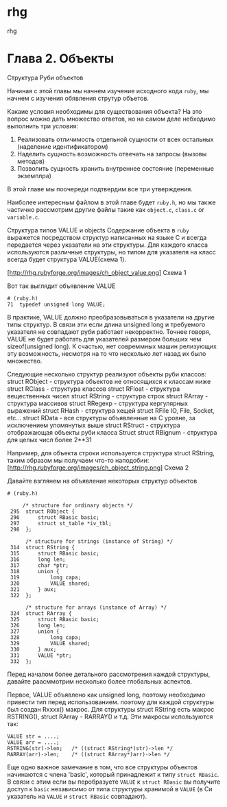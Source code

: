 rhg
===

rhg


Глава 2. Объекты
===

Структура Руби объектов

Начиная с этой главы мы начнем изучение исходного кода `ruby`, мы начнем с изучения обявления струтур объетов.

Какаие условия необходимы для существования объекта? На это вопрос можно дать множество ответов, но на самом деле небходимо выполнить три условия:
1. Реализовать отличимость отдельной сущности от всех остальных (наделение идентификатором)
2. Наделить сущность возможность отвечать на запросы (вызовы методов)
3. Позволить сущность хранить внутреннее состояние (переменные экземплра)

В этой главе мы поочереди подтвердим все три утверждения.

Наиболее интересным файлом в этой главе будет `ruby.h`, но мы также частично рассмотрим другие файлы такие как `object.c`, `class.c` or `variable.c`.


Структура типов VALUE и objects
Содержание объекта в `ruby` выражется посредством структур написанных на языке C и всегда передается через указатели на эти структуры. Для каждого класса используются различные структуры, но типом для указателя на класс всегда будет структура VALUE(схема 1).

[http://rhg.rubyforge.org/images/ch_object_value.png]
Схема 1

Вот так выглядит объявление VALUE
```
# (ruby.h)
71  typedef unsigned long VALUE;
```

В практике, VALUE должно преобразовываться в указатели на другие типы структур. В связи эти если длина unsigned long и требуемого указателя не совпадают руби работает некорректно. Точнее говоря, VALUE не будет работать для указателей размером больших чем sizeof(unsigned long). К счастью, нет совреммных машин релизующих эту возможность, несмотря на то что несколько лет назад их было множество.

Следующие несколько структур реализуют объекты руби классов:
struct RObject - структура объектов не относящихся к классам ниже
struct RClass - структура классов
struct RFloat - структура вещественных чисел
struct RString - структура строк
struct RArray - структура массивов
struct RRegexp - структура кергулярных выражений
struct RHash - структура хещей
struct RFile	IO, File, Socket, etc…
struct RData - все структуры объявленные на C уровне, за исключением упомянутых выше
struct RStruct - структура отображающая объекты руби класса Struct
struct RBignum - структура для целых числ более 2**31

Например, для объекта строки используется структура struct RString, таким образом мы получаем что-то наподобии:
[http://rhg.rubyforge.org/images/ch_object_string.png]
Схема 2

Давайте взглянем на объявление некоторых структур объектов
```
# (ruby.h)

     /* structure for ordinary objects */
 295  struct RObject {
 296      struct RBasic basic;
 297      struct st_table *iv_tbl;
 298  };

      /* structure for strings (instance of String) */
 314  struct RString {
 315      struct RBasic basic;
 316      long len;
 317      char *ptr;
 318      union {
 319          long capa;
 320          VALUE shared;
 321      } aux;
 322  };

      /* structure for arrays (instance of Array) */
 324  struct RArray {
 325      struct RBasic basic;
 326      long len;
 327      union {
 328          long capa;
 329          VALUE shared;
 330      } aux;
 331      VALUE *ptr;
 332  };
```

Перед началом более детального рассмотрения каждой структуры, давайте раасммотрим несколько более глобальных аспектов.

Первое, VALUE объявлено как unsigned long, поэтому необходимо привести тип перед использованием. поэтому для каждой структуры был создан
Rxxxx() макрос. Для структуры struct RString есть макрос RSTRING(), struct RArray - RARRAY() и т.д. Эти макросы используются так:
```
VALUE str = ....;
VALUE arr = ....;
RSTRING(str)->len;   /* ((struct RString*)str)->len */
RARRAY(arr)->len;    /* ((struct RArray*)arr)->len */
```

Еще одно важное замечание в том, что все структуры объектов начинаются с члена 'basic', который принадлежит к типу `struct RBasic`. В связи с этим если вы перобразуете `VALUE` к `struct RBasic` вы получите доступ к `basic` независимо от типа структуры хранимой в `VALUE` (в Си указатель на `VALUE` и `struct RBasic` совпадают).
